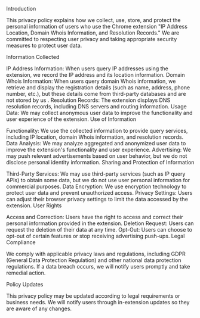 Introduction

This privacy policy explains how we collect, use, store, and protect the personal information of users who use the Chrome extension "IP Address Location, Domain Whois Information, and Resolution Records." We are committed to respecting user privacy and taking appropriate security measures to protect user data.

Information Collected

IP Address Information: When users query IP addresses using the extension, we record the IP address and its location information.
Domain Whois Information: When users query domain Whois information, we retrieve and display the registration details (such as name, address, phone number, etc.), but these details come from third-party databases and are not stored by us
.
Resolution Records: The extension displays DNS resolution records, including DNS servers and routing information.
Usage Data: We may collect anonymous user data to improve the functionality and user experience of the extension.
Use of Information

Functionality: We use the collected information to provide query services, including IP location, domain Whois information, and resolution records.
Data Analysis: We may analyze aggregated and anonymized user data to improve the extension's functionality and user experience.
Advertising: We may push relevant advertisements based on user behavior, but we do not disclose personal identity information.
Sharing and Protection of Information

Third-Party Services: We may use third-party services (such as IP query APIs) to obtain some data, but we do not use user personal information for commercial purposes.
Data Encryption: We use encryption technology to protect user data and prevent unauthorized access.
Privacy Settings: Users can adjust their browser privacy settings to limit the data accessed by the extension.
User Rights

Access and Correction: Users have the right to access and correct their personal information provided in the extension.
Deletion Request: Users can request the deletion of their data at any time.
Opt-Out: Users can choose to opt-out of certain features or stop receiving advertising push-ups.
Legal Compliance

We comply with applicable privacy laws and regulations, including GDPR (General Data Protection Regulation) and other national data protection regulations. If a data breach occurs, we will notify users promptly and take remedial action.

Policy Updates

This privacy policy may be updated according to legal requirements or business needs. We will notify users through in-extension updates so they are aware of any changes.

